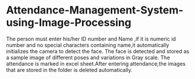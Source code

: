 # Attendance-Management-System-using-Image-Processing
The person must enter his/her ID number and Name ,if it is numeric id number and no special characters containing name,it automatically initializes the camera to detect the face. The face is detected and stored as a sample image of different poses and variations in Gray scale. The attendance is marked in excel sheet.After entering attendance,the images that are stored in the folder is deleted automatically.
